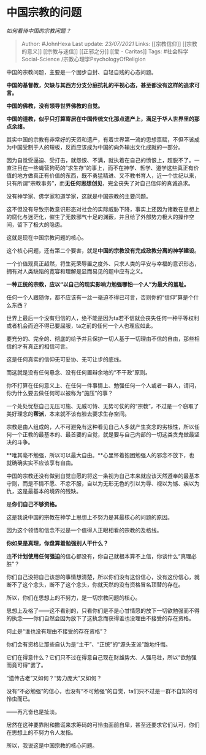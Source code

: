 # 中国宗教的问题
*如何看待中国的宗教问题？*

> Author: #JohnHexa
Last update: *23/07/2021* 
Links: [[宗教信仰]] [[宗教的意义]] [[宗教与迷信]] [[正邪之分]] [[爱 - Caritas]]
Tags:  #社会科学Social-Science  /宗教心理学PsychologyOfReligion 


中国的宗教问题，主要是一个固步自封、自轻自贱的心态问题。

**中国的基督教，欠缺与其西方分支分庭抗礼的平视心态，甚至都没有这样的追求可言。**

**中国的佛教，没有领导世界佛教的自觉。**

**中国的道教，似乎只打算寄居在中国传统文化那点遗产上，满足于华人世界里的那点余绪。**

其实中国的宗教有非常好的天资和遗产，有着世界第一流的思想禀赋，不但不该成为中国受制于人的短板，反而应该成为中国的向外输出文化成就的一部分。

因为自觉受逼迫、受打击，就怨恨、不满，就执着在自己的愤恨上，超脱不了。一直注目在一些蝇营狗苟的“求生存”的事上，而不在神学、哲学、道学这些真正有价值的地方做真正有价值的东西，既不勇猛精进、又不教书育人，近一个世纪以来，只有所谓“宗教事务”，而**无任何思想创见**，完全丧失了对自己信仰的真诚追求。

没有神学家、佛学家和道学家，这就是中国宗教的主要问题。

这不但没有导致宗教意识形态对社会的实际威胁下降，事实上还因为诸教在思想上的腐化与迷茫化，催生了无数邪气十足的渊薮，并且给了外部势力极大的操作空间，留下了极大的隐患。

这就是现在中国宗教问题的核心。

  


这个核心问题，还有第二个要害，就是**中国的宗教没有完成政教分离的神学建设**。

一个价值观真正超然，将生死荣辱置之度外、只求人类的平安与幸福的意识形态，拥有对人类缺陷的宽容和理解是显而易见的题中应有之义。

**一种正统的宗教，应以“以自己的现实影响力勉强哪怕一个人”为最大的羞耻。**

任何一个人跟随你，都不应该有一丝一毫迫不得已可言，否则你的“信仰”算是个什么东西？

世界上最后一个没有归信的人，绝不能是因为ta若不信就会丧失任何一种平等权利或者机会而迫不得已要屈服，ta之前的任何一个人也理应如此。

要充分的、完全的、彻底的给予并且保护一切人基于一切理由不信的自由，那些相信的才有真正的相信可言。

这是任何真实的信仰无可妥协、无可让步的底线。

而这就是没有任何悬念、没有任何置辩余地的“不干政”原则。

你不打算在任何意义上、在任何一件事情上、勉强任何一个人或者一群人，请问，你为什么要去做任何可以被称为“施压”的事？

一个处处忧愁自己无压可施、无威可恃、无势可仗的的“宗教”，不过是一个窃取了美好理念的**帮派**，本来就不该有脸去要求生存空间。

宗教是由人组成的，人不可避免有这种看见自己人多就产生贪念的劣根性，所以任何一个正教的最基本的、最首要的自觉，就是要与自己内部的一切这类贪鬼做最坚决的斗争。

**唯其毫不勉强，所以可以最大自由。**心里怀着抱团勉强人的邪念不放下，也就确确实实不应该享有自由。

中国的宗教还没有做到自觉自愿的将这一条视为自己本来就应该天然遵奉的最基本守则，而是不情不愿、不忿不服，自以为无形无色的引以为辱、视以为憾、疾以为仇，这是最基本的境界的残缺。

是**你们自己不够资格。**

这是我说中国的宗教在神学上思想上不努力是其最核心的问题的原因。

因为这个领悟和信念不过是一个值得人正眼相看的宗教的及格线。

**你如果是真理，你盘算着勉强别人干什么？**

连**不计划使用任何强迫**的信心都没有，你自己就根本算不上信，你谈什么“真理必胜”？

你们自己没把自己该想的事情想清楚，所以你们没有这份信心，没有这份信心，就断不了这个念头，断不了这个念头，你就天然的没有资格冒名顶替的存在。

所以，你们在思想上的不努力，是一切宗教问题的核心。

思想上及格了——这不看别的，只看你们是不是心甘情愿的放下一切欲勉强而不得的执念——你们自然会因为放下了这执念而获得谁也没理由不接受的存在资格。

何止是“谁也没有理由不接受的存在资格”？

你们会有资格让那些自认为是“主干”、“正统”的“源头支派”跪地忏悔。

它们在得意什么？它们只不过在得意自己现在财雄势大、人强马壮，所以“欲勉强而竟可得”罢了。

“遗传古老”又如何？“势力庞大”又如何？

没有“不必勉强”的信心，也没有“不可勉强”的自觉，ta们只不过是一群不自知的可怜虫而已。

——再亢奋也是扯淡。

居然在这种要靠附和撒谎来求筹码的可怜虫面前自卑，甚至还要求它们认可，你们在思想上的不努力令人发指。

所以，我说这是中国宗教的核心问题。



